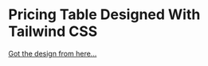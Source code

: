 # Pricing Table Designed With Tailwind CSS
[Got the design from here...](https://www.behance.net/gallery/33345365/Pricing-Table-UI-Design?tracking_source=search_projects_recommended%7Cpricing%20table%20web%20design)
